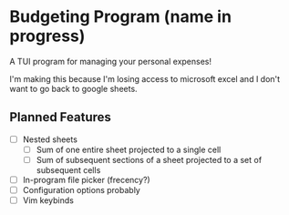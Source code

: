 # Budgeting Program (name in progress)
A TUI program for managing your personal expenses!

I'm making this because I'm losing access to microsoft excel and I don't want to go back to google sheets.

## Planned Features
- [ ] Nested sheets
    - [ ] Sum of one entire sheet projected to a single cell
    - [ ] Sum of subsequent sections of a sheet projected to a set of subsequent cells
- [ ] In-program file picker (frecency?)
- [ ] Configuration options probably
- [ ] Vim keybinds

